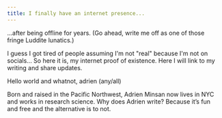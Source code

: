```yaml
---
title: I finally have an internet presence...
---
```


...after being offline for years. (Go ahead, write me off as one of those fringe Luddite lunatics.)

I guess I got tired of people assuming I'm not "real" because I'm not on socials... So here it is, my internet proof of existence. Here I will link to my writing and share updates.

Hello world and whatnot, 
adrien (any/all)



Born and raised in the Pacific Northwest, Adrien Minsan now lives in NYC and works in research science. Why does Adrien write? Because it’s fun and free and the alternative is to not.



